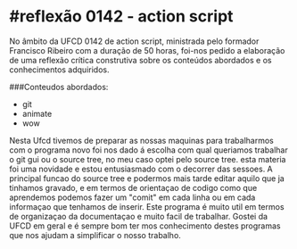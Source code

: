 #reflexão 0142 - action script
===

No âmbito da UFCD 0142 de action script, ministrada pelo formador Francisco Ribeiro com a duração de 50 horas, foi-nos pedido a elaboração de uma reflexão crítica construtiva sobre os conteúdos abordados e os conhecimentos adquiridos.

###Conteudos abordados:
 - git
 - animate
 - wow

Nesta Ufcd tivemos de preparar as nossas maquinas para trabalharmos com o programa novo foi nos dado á escolha com qual queriamos trabalhar o git gui ou o source tree, no meu caso optei pelo source tree.
esta materia foi uma novidade e estou entusiasmado com o decorrer das sessoes.
A principal funcao do source tree e podermos mais tarde editar aquilo que ja tinhamos gravado, e em termos de orientaçao de codigo como que aprendemos podemos fazer um "comit" em cada linha ou em cada informaçao que tenhamos de inserir.
Este programa é muito util em termos de organizaçao da documentaçao e muito facil de trabalhar.
Gostei da UFCD em geral e é sempre bom ter mos conhecimento destes programas que nos ajudam a simplificar o nosso trabalho. 



